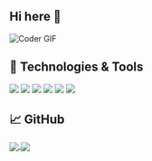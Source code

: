 ## Hi here 👋
<img align="center"  src="https://media.giphy.com/media/SWoSkN6DxTszqIKEqv/giphy.gif" alt="Coder GIF">

## 🔧 Technologies & Tools
![](https://img.shields.io/badge/OS-Linux-informational?style=flat&logo=linux&logoColor=white&color=2bbc8a)
![](https://img.shields.io/badge/Editor-IntelliJ_IDEA-informational?style=flat&logo=intellij-idea&logoColor=white&color=2bbc8a)
![](https://img.shields.io/badge/Code-Java-informational?style=flat&logo=java&logoColor=white&color=2bbc8a)
![](https://img.shields.io/badge/Code-JavaScript-informational?style=flat&logo=javascript&logoColor=white&color=2bbc8a)
![](https://img.shields.io/badge/Code-Vue-informational?style=flat&logo=vue.js&logoColor=white&color=2bbc8a)
![](https://img.shields.io/badge/Shell-Bash-informational?style=flat&logo=gnu-bash&logoColor=white&color=2bbc8a)

## &#x1f4c8; GitHub
<a href="https://github.com/xiangxu999/xiangxu999">
  <img align="center" src="https://github-readme-stats.vercel.app/api?username=xiangxu999&show_icons=true&line_height=27&count_private=true"/>
</a>
<a href="https://github.com/xiangxu999/xiangxu999">
  <img align="center" src="https://github-readme-stats.vercel.app/api/top-langs/?username=xiangxu999&langs_count=3" />
</a>
<!-- ![](https://github-readme-stats.vercel.app/api?username=xiangxu999) -->


